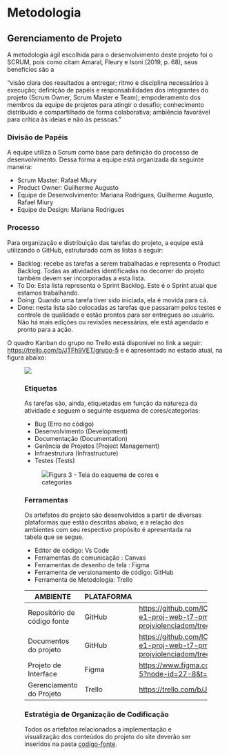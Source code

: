 
# Metodologia

## Gerenciamento de Projeto
A metodologia ágil escolhida para o desenvolvimento deste projeto foi o SCRUM, pois como citam Amaral, Fleury e Isoni (2019, p. 68), seus benefícios são a

“visão clara dos resultados a entregar; ritmo e disciplina necessários à execução; definição de papéis e responsabilidades dos integrantes do projeto (Scrum Owner, Scrum Master e Team); empoderamento dos membros da equipe de projetos para atingir o desafio; conhecimento distribuído e compartilhado de forma colaborativa; ambiência favorável para crítica às ideias e não às pessoas.”

### Divisão de Papéis

A equipe utiliza o Scrum como base para definição do processo de desenvolvimento.
Dessa forma a equipe está organizada da seguinte maneira:
- Scrum Master: Rafael Miury
- Product Owner: Guilherme Augusto
- Equipe de Desenvolvimento: Mariana Rodrigues, Guilherme Augusto, Rafael Miury
- Equipe de Design: Mariana Rodrigues

### Processo

Para organização e distribuição das tarefas do projeto, a equipe está utilizando o GitHub, estruturado com as listas a seguir:
- Backlog: recebe as tarefas a serem trabalhadas e representa o Product Backlog. Todas as atividades identificadas no decorrer do projeto também devem ser incorporadas a esta lista. 
- To Do: Esta lista representa o Sprint Backlog. Este é o Sprint atual que estamos trabalhando. 
- Doing: Quando uma tarefa tiver sido iniciada, ela é movida para cá. 
- Done: nesta lista são colocadas as tarefas que passaram pelos testes e controle de qualidade e estão prontos para ser entregues ao usuário. Não há mais edições ou revisões necessárias, ele está agendado e pronto para a ação.

O quadro Kanban do grupo no Trello está disponivel no link a seguir:
https://trello.com/b/JTFh9VET/grupo-5 e é apresentado no estado atual, na figura abaixo:


<figure> 
  <img src="https://github.com/user-attachments/assets/26915a52-90f8-4a55-af0c-75793b17e520"
</figure> 



### Etiquetas
<p>As tarefas são, ainda, etiquetadas em função da natureza da atividade e seguem o seguinte esquema de cores/categorias:</p>

<ul>
  <li>Bug (Erro no código)</li>
  <li>Desenvolvimento (Development)</li>
  <li>Documentação (Documentation)</li>
  <li>Gerência de Projetos (Project Management)</li>
  <li>Infraestrutura (Infrastructure)</li>
  <li>Testes (Tests)</li>
</ul>

<figure> 
  <img src="https://github.com/user-attachments/assets/cdb7e900-8862-45ce-b579-7fcd346c32a6"
    <figcaption>Figura 3 - Tela do esquema de cores e categorias</figcaption>
</figure> 

  
### Ferramentas

  
Os artefatos do projeto são desenvolvidos a partir de diversas plataformas que estão descritas abaixo, e a relação dos ambientes com seu respectivo propósito é apresentada na tabela que se segue.

- Editor de código: Vs Code
- Ferramentas de comunicação : Canvas
- Ferramentas de desenho de tela : Figma
- Ferramenta de versionamento de código: GitHub
- Ferramenta de Metodologia: Trello


| AMBIENTE                            | PLATAFORMA                         | LINK DE ACESSO                                                                                                                    |
|-------------------------------------|------------------------------------|-----------------------------------------------------------------------------------------------------------------------------------|
| Repositório de código fonte         | GitHub                             | https://github.com/ICEI-PUC-Minas-PMV-ADS/pmv-ads-2025-1-e1-proj-web-t7-pmv-ads-2025-1-e1-projviolenciadom/tree/main/codigo-fonte |
| Documentos do projeto               | GitHub                             | https://github.com/ICEI-PUC-Minas-PMV-ADS/pmv-ads-2025-1-e1-proj-web-t7-pmv-ads-2025-1-e1-projviolenciadom/tree/main/documentos   |
| Projeto de Interface                | Figma                              | https://www.figma.com/design/0YxBzew9kc7OxyJuTqpmyD/Grupo-5?node-id=27-8&t=QJ38Lc8Q7ZPjgIsV-0                                     |
| Gerenciamento do Projeto            | Trello                             | https://trello.com/b/JTFh9VET/grupo-5                                                                                             |


### Estratégia de Organização de Codificação 

Todos os artefatos relacionados a implementação e visualização dos conteúdos do projeto do site deverão ser inseridos na pasta [codigo-fonte](https://github.com/ICEI-PUC-Minas-PMV-ADS/pmv-ads-2025-1-e1-proj-web-t7-pmv-ads-2025-1-e1-projviolenciadom).  
